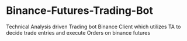 # Binance-Futures-Trading-Bot
Technical Analysis driven Trading bot
Binance Client which utilizes TA to decide trade entries and execute Orders on binance futures

